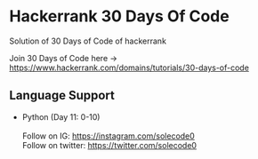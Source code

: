 # Hackerrank 30 Days Of Code
Solution of 30 Days of Code of hackerrank

Join 30 Days of Code here -> https://www.hackerrank.com/domains/tutorials/30-days-of-code
## Language Support
- Python (Day 11: 0-10)
</br></br>
Follow on IG: https://instagram.com/solecode0 </br>
Follow on twitter: https://twitter.com/solecode0
